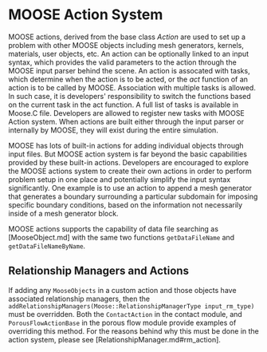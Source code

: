 # MOOSE Action System

MOOSE actions, derived from the base class *Action* are used to set up a problem with other MOOSE objects including mesh generators, kernels, materials, user objects, etc.
An action can be optionally linked to an input syntax, which provides the valid parameters to the action through the MOOSE input parser behind the scene.
An action is assocated with tasks, which determine when the action is to be acted, or the *act* function of an action is to be called by MOOSE.
Association with multiple tasks is allowed. In such case, it is developers' responsibility to switch the functions based on the current task in the act function.
A full list of tasks is available in Moose.C file.
Developers are allowed to register new tasks with MOOSE Action system.
When actions are built either through the input parser or internally by MOOSE, they will exist during the entire simulation.

MOOSE has lots of built-in actions for adding individual objects through input files.
But MOOSE action system is far beyond the basic capabilities provided by these built-in actions.
Developers are encouraged to explore the MOOSE actions system to create their own actions in order to perform problem setup in one place and potentially simplify the input syntax significantly.
One example is to use an action to append a mesh generator that generates a
boundary surrounding a particular subdomain for imposing specific boundary
conditions, based on the information not necessarily inside of a mesh generator
block.

MOOSE actions supports the capability of data file searching as [MooseObject.md] with the same two functions `getDataFileName` and `getDataFileNameByName`.

## Relationship Managers and Actions

If adding any `MooseObjects` in a custom action and those objects have
associated relationship managers, then the
`addRelationshipManagers(Moose::RelationshipManagerType input_rm_type)` must be
overridden. Both
the `ContactAction` in the contact module, and `PorousFlowActionBase` in the
porous flow module provide examples of overriding this method. For the reasons
behind why this must be done in the action system, please see [RelationshipManager.md#rm_action].
